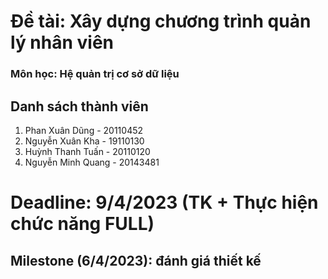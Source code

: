 # Đề tài: Xây dựng chương trình quản lý nhân viên
### Môn học: Hệ quản trị cơ sở dữ liệu
## Danh sách thành viên
1. Phan Xuân Dũng - 20110452
2. Nguyễn Xuân Kha - 19110130
3. Huỳnh Thanh Tuấn - 20110120
4. Nguyễn Minh Quang - 20143481
#
# Deadline: 9/4/2023 (TK + Thực hiện chức năng FULL)
## Milestone (6/4/2023): đánh giá thiết kế